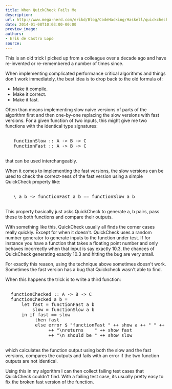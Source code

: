 ```yaml
---
title: When QuickCheck Fails Me
description:
url: http://www.mega-nerd.com/erikd/Blog/CodeHacking/Haskell/quickcheck_fail.html
date: 2014-01-08T10:03:00-00:00
preview_image:
authors:
- Erik de Castro Lopo
source:
---
```




<p>
This is an old trick I picked up from a colleague over a decade ago and have
re-invented or re-remembered a number of times since.
</p>

<p>
When implementing complicated performance critical algorithms and things
don't work immediately, the best idea is to drop back to the old formula of:
</p>

<ul>
<li>Make it compile.</li>
<li>Make it correct.</li>
<li>Make it fast.</li>
</ul>

<p>
Often than means implementing slow naive versions of parts of the algorithm
first and then one-by-one replacing the slow versions with fast versions.
For a given function of two inputs, this might give me two functions with the
identical type signatures:
</p>

<pre class="code">

   functionSlow :: A -&gt; B -&gt; C
   functionFast :: A -&gt; B -&gt; C

</pre>

<p>
that can be used interchangeably.
</p>

<p>
When it comes to implementing the fast versions, the slow versions can be used
to check the correct-ness of the fast version using a simple QuickCheck property
like:
</p>

<pre class="code">

   \ a b -&gt; functionFast a b == functionSlow a b

</pre>

<p>
This property basically just asks QuickCheck to generate a, b pairs, pass these
to both functions and compare their outputs.
</p>

<p>
With something like this, QuickCheck usually all finds the corner cases really
quickly.
Except for when it doesn't.
QuickCheck uses a random number generator to generate inputs to the function
under test.
If for instance you have a function that takes a floating point number and only
behaves incorrectly when that input is say exactly 10.3, the chances of QuickCheck
generating exactly 10.3 and hitting the bug are very small.
</p>

<p>
For exactly this reason, using the technique above sometimes doesn't work.
Sometimes the fast version has a bug that Quickcheck wasn't able to find.
</p>

<p>
When this happens the trick is to write a third function:
</p>

<pre class="code">

  functionChecked :: A -&gt; B -&gt; C
  functionChecked a b =
      let fast = functionFast a b
          slow = functionSlow a b
      in if fast == slow
           then fast
           else error $ "functionFast " ++ show a ++ " " ++ show b
                ++ "\nreturns    " ++ show fast
                ++ "\n should be " ++ show slow

</pre>

<p>
which calculates the function output using both the slow and the fast versions,
compares the outputs and fails with an error if the two function outputs are not
identical.
</p>


<p>
Using this in my algorithm I can then collect failing test cases that QuickCheck
couldn't find.
With a failing test case, its usually pretty easy to fix the broken fast
version of the function.
</p>


